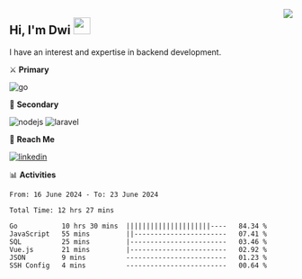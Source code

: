 [<img src="https://komarev.com/ghpvc/?username=masred&color=green&style=flat-square&label=Profile+Views" align="right">](github.com/masred)

## Hi, I'm Dwi <img src="https://raw.githubusercontent.com/MartinHeinz/MartinHeinz/master/wave.gif" width="30px">

I have an interest and expertise in backend development.

⚔️ **Primary**

![go](https://img.shields.io/badge/---?logo=go&label=Golang&style=social)

🔪 **Secondary**

![nodejs](https://img.shields.io/badge/---?logo=node.js&label=Node.js&style=social&logoColor=green)
![laravel](https://img.shields.io/badge/---?logo=laravel&label=Laravel&style=social)

🔗 **Reach Me**

[![linkedin](https://img.shields.io/badge/---?logo=linkedin&label=LinkedIn&style=social)](https://linkedin.com/in/dwifitriyanto)

📊 **Activities**

<!--START_SECTION:waka-->

```all_time
From: 16 June 2024 - To: 23 June 2024

Total Time: 12 hrs 27 mins

Go           10 hrs 30 mins  |||||||||||||||||||||----   84.34 %
JavaScript   55 mins         ||-----------------------   07.41 %
SQL          25 mins         |------------------------   03.46 %
Vue.js       21 mins         |------------------------   02.92 %
JSON         9 mins          -------------------------   01.23 %
SSH Config   4 mins          -------------------------   00.64 %
```

<!--END_SECTION:waka-->

